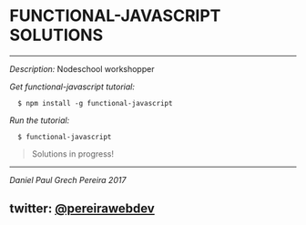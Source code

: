 # FUNCTIONAL-JAVASCRIPT SOLUTIONS
---

_Description:_  Nodeschool workshopper

*Get functional-javascript tutorial:*
```
  $ npm install -g functional-javascript
```


*Run the tutorial:*
```
  $ functional-javascript
``` 

> Solutions in progress!

---

_*Daniel Paul Grech Pereira 2017*_

twitter: [@pereirawebdev](https://www.twitter.com/pereirawebdev)
---
